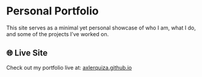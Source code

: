 # Personal Portfolio

This site serves as a minimal yet personal showcase of who I am, what I do, and some of the projects I’ve worked on.

## 🌐 Live Site
Check out my portfolio live at: [axlerquiza.github.io](https://axlerquiza.github.io/)

